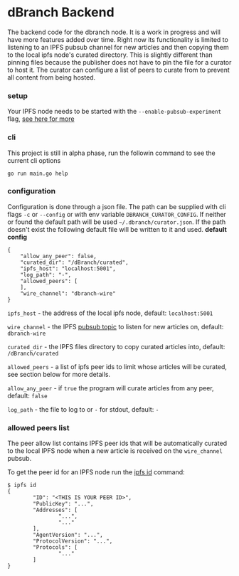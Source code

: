 # dBranch Backend

The backend code for the dbranch node. It is a work in progress and will have more features added over time. Right now its functionality is limited to listening to an IPFS pubsub channel for new articles and then copying them to the local ipfs node's curated directory. This is slightly different than pinning files because the publisher does not have to pin the file for a curator to host it. The curator can configure a list of peers to curate from to prevent all content from being hosted.

### setup

Your IPFS node needs to be started with the `--enable-pubsub-experiment` flag, [see here for more](ipns://docs.ipfs.io/reference/cli/#ipfs-pubsub)

### cli
This project is still in alpha phase, run the followin command to see the current cli options

    go run main.go help


### configuration
Configuration is done through a json file. The path can be supplied with cli flags `-c` or `--config` or with env variable `DBRANCH_CURATOR_CONFIG`. If neither or found the default path will be used `~/.dbranch/curator.json`. If the path doesn't exist the following default file will be written to it and used.
**default config**
    
    {
        "allow_any_peer": false,
        "curated_dir": "/dBranch/curated",
        "ipfs_host": "localhost:5001",
        "log_path": "-",
        "allowed_peers": [
        ],
        "wire_channel": "dbranch-wire"
    }


`ipfs_host` - the address of the local ipfs node, default: `localhost:5001`

`wire_channel` - the IPFS [pubsub topic](ipns://docs.ipfs.io/reference/cli/#ipfs-pubsub) to listen for new articles on, default: `dbranch-wire`

`curated_dir` - the IPFS files directory to copy curated articles into, default: `/dBranch/curated`

`allowed_peers` - a list of ipfs peer ids to limit whose articles will be curated, see section below for more details.

`allow_any_peer` - if `true` the program will curate articles from any peer, default: `false`

`log_path` - the file to log to or `-` for stdout, default: `-`

### allowed peers list

The peer allow list contains IPFS peer ids that will be automatically curated to the local IPFS node when a new article is received on the `wire_channel` pubsub. 

To get the peer id for an IPFS node run the [ipfs id](ipns://docs.ipfs.io/reference/cli/#ipfs-id) command:

    $ ipfs id
    {
            "ID": "<THIS IS YOUR PEER ID>",
            "PublicKey": "...",
            "Addresses": [
                    "...",
                    "..."
            ],
            "AgentVersion": "...",
            "ProtocolVersion": "...",
            "Protocols": [
                    "..."
            ]
    }
